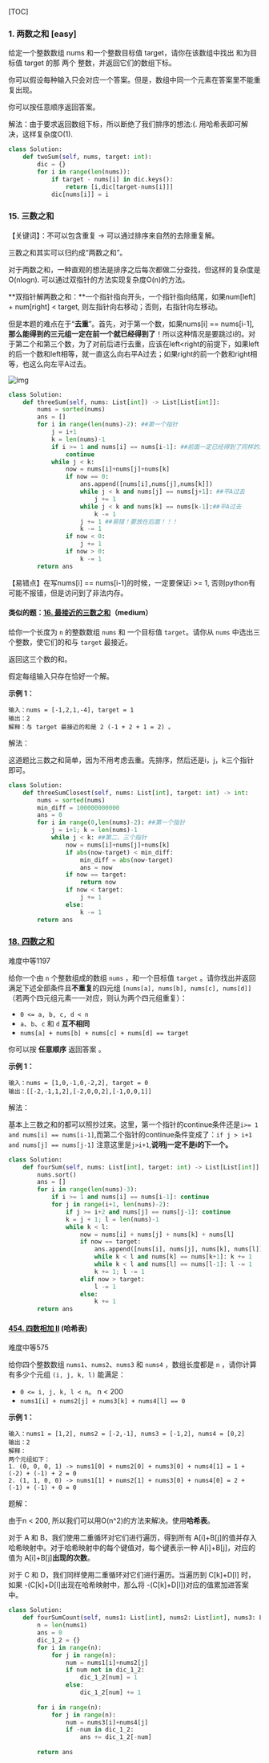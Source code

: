 [TOC]

### 1. 两数之和 [easy]

给定一个整数数组 nums 和一个整数目标值 target，请你在该数组中找出 和为目标值 target  的那 两个 整数，并返回它们的数组下标。

你可以假设每种输入只会对应一个答案。但是，数组中同一个元素在答案里不能重复出现。

你可以按任意顺序返回答案。

解法：由于要求返回数组下标，所以断绝了我们排序的想法:(. 用哈希表即可解决，这样复杂度O(1). 

```python
class Solution:
    def twoSum(self, nums, target: int):
        dic = {}
        for i in range(len(nums)):
            if target - nums[i] in dic.keys():
                return [i,dic[target-nums[i]]]
            dic[nums[i]] = i
```



### 15. 三数之和

【关键词】：不可以包含重复 -> 可以通过排序来自然的去除重复解。

三数之和其实可以归约成“两数之和”。

对于两数之和，一种直观的想法是排序之后每次都做二分查找，但这样的复杂度是O(nlogn). 可以通过双指针的方法实现复杂度O(n)的方法。

**双指针解两数之和：**一个指针指向开头，一个指针指向结尾，如果num[left] + num[right] < target, 则左指针向右移动；否则，右指针向左移动。

但是本题的难点在于“**去重**”。首先，对于第一个数，如果nums[i] == nums[i-1], **那么能得到的三元组一定在前一个就已经得到了**！所以这种情况是要跳过i的。对于第二个和第三个数，为了对前后进行去重，应该在left<right的前提下，如果left的后一个数和left相等，就一直这么向右平A过去；如果right的前一个数和right相等，也这么向左平A过去。

![img](https://pic2.zhimg.com/80/v2-e8b9b3a2ad05838d49413909a71dfda3_1440w.png)

```python
class Solution:
    def threeSum(self, nums: List[int]) -> List[List[int]]:
        nums = sorted(nums)
        ans = []
        for i in range(len(nums)-2): ##第一个指针
            j = i+1
            k = len(nums)-1
            if i >= 1 and nums[i] == nums[i-1]: ##前面一定已经得到了同样的三元组，直接跳过！
                continue
            while j < k:
                now = nums[i]+nums[j]+nums[k]
                if now == 0:
                    ans.append([nums[i],nums[j],nums[k]])
                    while j < k and nums[j] == nums[j+1]: ##平A过去
                        j += 1 
                    while j < k and nums[k] == nums[k-1]:##平A过去
                        k -= 1
                    j += 1 ##易错！要放在后面！！！
                    k -= 1
                if now < 0:
                    j += 1
                if now > 0:
                    k -= 1
        return ans
```

【易错点】在写nums[i] == nums[i-1]的时候，一定要保证i >= 1, 否则python有可能不报错，但是访问到了非法内存。



#### 类似的题：[16. 最接近的三数之和](https://leetcode-cn.com/problems/3sum-closest/)（medium）

给你一个长度为 `n` 的整数数组 `nums` 和 一个目标值 `target`。请你从 `nums` 中选出三个整数，使它们的和与 `target` 最接近。

返回这三个数的和。

假定每组输入只存在恰好一个解。

**示例 1：**

```
输入：nums = [-1,2,1,-4], target = 1
输出：2
解释：与 target 最接近的和是 2 (-1 + 2 + 1 = 2) 。
```

解法：

这道题比三数之和简单，因为不用考虑去重。先排序，然后还是i，j，k三个指针即可。

```python
class Solution:
    def threeSumClosest(self, nums: List[int], target: int) -> int:
        nums = sorted(nums)
        min_diff = 100000000000
        ans = 0
        for i in range(0,len(nums)-2): ##第一个指针
            j = i+1; k = len(nums)-1
            while j < k: ##第二、三个指针
                now = nums[i]+nums[j]+nums[k]
                if abs(now-target) < min_diff:
                    min_diff = abs(now-target)
                    ans = now
                if now == target:
                    return now
                if now < target:
                    j += 1
                else:
                    k -= 1
        return ans

```



### [18. 四数之和](https://leetcode-cn.com/problems/4sum/)

难度中等1197

给你一个由 `n` 个整数组成的数组 `nums` ，和一个目标值 `target` 。请你找出并返回满足下述全部条件且**不重复**的四元组 `[nums[a], nums[b], nums[c], nums[d]]` （若两个四元组元素一一对应，则认为两个四元组重复）：

- `0 <= a, b, c, d < n`
- `a`、`b`、`c` 和 `d` **互不相同**
- `nums[a] + nums[b] + nums[c] + nums[d] == target`

你可以按 **任意顺序** 返回答案 。

 

**示例 1：**

```
输入：nums = [1,0,-1,0,-2,2], target = 0
输出：[[-2,-1,1,2],[-2,0,0,2],[-1,0,0,1]]
```

解法：

基本上三数之和的都可以照抄过来。这里，第一个指针的continue条件还是`i>= 1 and nums[i] == nums[i-1]`,而第二个指针的continue条件变成了：`if j > i+1 and nums[j] == nums[j-1]` 注意这里是`j>i+1`,**说明j一定不是i的下一个。**



```python
class Solution:
    def fourSum(self, nums: List[int], target: int) -> List[List[int]]:
        nums.sort()
        ans = []
        for i in range(len(nums)-3):
            if i >= 1 and nums[i] == nums[i-1]: continue
            for j in range(i+1, len(nums)-2):
                if j >= i+2 and nums[j] == nums[j-1]: continue
                k = j + 1; l = len(nums)-1
                while k < l:
                    now = nums[i] + nums[j] + nums[k] + nums[l]
                    if now == target:
                        ans.append([nums[i], nums[j], nums[k], nums[l]])
                        while k < l and nums[k] == nums[k+1]: k += 1
                        while k < l and nums[l] == nums[l-1]: l -= 1
                        k += 1; l -= 1
                    elif now > target:
                        l -= 1
                    else:
                        k += 1
        return ans
```

#### [454. 四数相加 II](https://leetcode.cn/problems/4sum-ii/)  (哈希表)

难度中等575

给你四个整数数组 `nums1`、`nums2`、`nums3` 和 `nums4` ，数组长度都是 `n` ，请你计算有多少个元组 `(i, j, k, l)` 能满足：

- `0 <= i, j, k, l < n`。 n < 200
- `nums1[i] + nums2[j] + nums3[k] + nums4[l] == 0`

**示例 1：**

```
输入：nums1 = [1,2], nums2 = [-2,-1], nums3 = [-1,2], nums4 = [0,2]
输出：2
解释：
两个元组如下：
1. (0, 0, 0, 1) -> nums1[0] + nums2[0] + nums3[0] + nums4[1] = 1 + (-2) + (-1) + 2 = 0
2. (1, 1, 0, 0) -> nums1[1] + nums2[1] + nums3[0] + nums4[0] = 2 + (-1) + (-1) + 0 = 0
```

题解：

由于n < 200, 所以我们可以用O(n^2)的方法来解决。使用**哈希表**。

对于 A 和 B，我们使用二重循环对它们进行遍历，得到所有 A[i]+B[j]的值并存入哈希映射中。对于哈希映射中的每个键值对，每个键表示一种 A[i]+B[j]，对应的值为 A[i]+B[j]**出现的次数**。

对于 C 和 D，我们同样使用二重循环对它们进行遍历。当遍历到 C[k]+D[l] 时，如果 -(C[k]+D[l]出现在哈希映射中，那么将 -(C[k]+D[l])对应的值累加进答案中。

```python
class Solution:
    def fourSumCount(self, nums1: List[int], nums2: List[int], nums3: List[int], nums4: List[int]) -> int:
        n = len(nums1)
        ans = 0
        dic_1_2 = {}
        for i in range(n):
            for j in range(n):
                num = nums1[i]+nums2[j]
                if num not in dic_1_2:
                    dic_1_2[num] = 1
                else:
                    dic_1_2[num] += 1
        
        for i in range(n):
            for j in range(n):
                num = nums3[i]+nums4[j]
                if -num in dic_1_2:
                    ans += dic_1_2[-num]
                
        return ans
```

